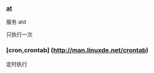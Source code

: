 ### [at](http://man.linuxde.net/at)

服务 atd
 
 只执行一次
 
 
 ### [cron,crontab] (http://man.linuxde.net/crontab) 
 
 定时执行
